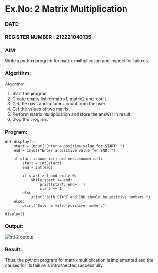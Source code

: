 # Ex.No: 2   Matrix Multiplication 

### DATE:                                                                            
### REGISTER NUMBER : 212221040135

### AIM: 
Write a python program for matrix multiplication and inspect for failures.
 
### Algorithm:

Algorithm:
1. Start the program.
2. Create empty list formatrix1, matrix2 and result.
3. Get the rows and columns count from the user.
4. Get the values of two matrix.
5. Perform matrix multiplication and store the answer in result.
6. Stop the program.
### Program:
```
def display():
    start = input("Enter a positive value for START: ")
    end = input("Enter a positive value for END: ")
    
    if start.isnumeric() and end.isnumeric():
        start = int(start)
        end = int(end)
        
        if start > 0 and end > 0: 
            while start <= end:   
                print(start, end=' ')
                start += 1
        else:
            print("Both START and END should be positive numbers.")
    else:
        print("Enter a valid positive number.")

display()
```












### Output:
 

![stl-2 output](https://github.com/user-attachments/assets/f69e915a-612e-4b72-9f3d-e5e04be54aa9)




### Result:
Thus, the python program for matrix multiplication is implemented and the causes for its failure is introspected successfully.


